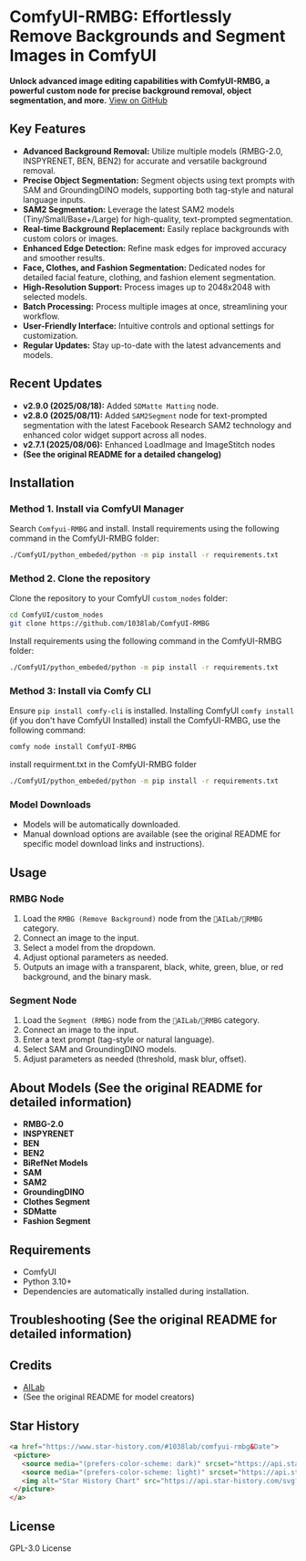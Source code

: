# ComfyUI-RMBG: Effortlessly Remove Backgrounds and Segment Images in ComfyUI

**Unlock advanced image editing capabilities with ComfyUI-RMBG, a powerful custom node for precise background removal, object segmentation, and more.** [View on GitHub](https://github.com/1038lab/ComfyUI-RMBG)

## Key Features

*   **Advanced Background Removal:** Utilize multiple models (RMBG-2.0, INSPYRENET, BEN, BEN2) for accurate and versatile background removal.
*   **Precise Object Segmentation:** Segment objects using text prompts with SAM and GroundingDINO models, supporting both tag-style and natural language inputs.
*   **SAM2 Segmentation:** Leverage the latest SAM2 models (Tiny/Small/Base+/Large) for high-quality, text-prompted segmentation.
*   **Real-time Background Replacement:** Easily replace backgrounds with custom colors or images.
*   **Enhanced Edge Detection:** Refine mask edges for improved accuracy and smoother results.
*   **Face, Clothes, and Fashion Segmentation:** Dedicated nodes for detailed facial feature, clothing, and fashion element segmentation.
*   **High-Resolution Support:** Process images up to 2048x2048 with selected models.
*   **Batch Processing:** Process multiple images at once, streamlining your workflow.
*   **User-Friendly Interface:** Intuitive controls and optional settings for customization.
*   **Regular Updates:** Stay up-to-date with the latest advancements and models.

## Recent Updates

*   **v2.9.0 (2025/08/18):** Added `SDMatte Matting` node.
*   **v2.8.0 (2025/08/11):** Added `SAM2Segment` node for text-prompted segmentation with the latest Facebook Research SAM2 technology and enhanced color widget support across all nodes.
*   **v2.7.1 (2025/08/06):** Enhanced LoadImage and ImageStitch nodes
*   **(See the original README for a detailed changelog)**

## Installation

### Method 1. Install via ComfyUI Manager
   Search `Comfyui-RMBG` and install. Install requirements using the following command in the ComfyUI-RMBG folder:
  ```bash
  ./ComfyUI/python_embeded/python -m pip install -r requirements.txt
  ```

### Method 2. Clone the repository
   Clone the repository to your ComfyUI `custom_nodes` folder:

  ```bash
  cd ComfyUI/custom_nodes
  git clone https://github.com/1038lab/ComfyUI-RMBG
  ```

  Install requirements using the following command in the ComfyUI-RMBG folder:

  ```bash
  ./ComfyUI/python_embeded/python -m pip install -r requirements.txt
  ```
### Method 3: Install via Comfy CLI
  Ensure `pip install comfy-cli` is installed.
  Installing ComfyUI `comfy install` (if you don't have ComfyUI Installed)
  install the ComfyUI-RMBG, use the following command:
  ```bash
  comfy node install ComfyUI-RMBG
  ```
  install requirment.txt in the ComfyUI-RMBG folder
  ```bash
  ./ComfyUI/python_embeded/python -m pip install -r requirements.txt
  ```
### Model Downloads
   - Models will be automatically downloaded. 
   - Manual download options are available (see the original README for specific model download links and instructions).

## Usage

### RMBG Node
   1.  Load the `RMBG (Remove Background)` node from the `🧪AILab/🧽RMBG` category.
   2.  Connect an image to the input.
   3.  Select a model from the dropdown.
   4.  Adjust optional parameters as needed.
   5.  Outputs an image with a transparent, black, white, green, blue, or red background, and the binary mask.

### Segment Node
   1.  Load the `Segment (RMBG)` node from the `🧪AILab/🧽RMBG` category.
   2.  Connect an image to the input.
   3.  Enter a text prompt (tag-style or natural language).
   4.  Select SAM and GroundingDINO models.
   5.  Adjust parameters as needed (threshold, mask blur, offset).

## About Models (See the original README for detailed information)

*   **RMBG-2.0**
*   **INSPYRENET**
*   **BEN**
*   **BEN2**
*   **BiRefNet Models**
*   **SAM**
*   **SAM2**
*   **GroundingDINO**
*   **Clothes Segment**
*   **SDMatte**
*   **Fashion Segment**

## Requirements

*   ComfyUI
*   Python 3.10+
*   Dependencies are automatically installed during installation.

## Troubleshooting (See the original README for detailed information)

## Credits

*   [AILab](https://github.com/1038lab)
*   (See the original README for model creators)

## Star History

```html
<a href="https://www.star-history.com/#1038lab/comfyui-rmbg&Date">
 <picture>
   <source media="(prefers-color-scheme: dark)" srcset="https://api.star-history.com/svg?repos=1038lab/comfyui-rmbg&type=Date&theme=dark" />
   <source media="(prefers-color-scheme: light)" srcset="https://api.star-history.com/svg?repos=1038lab/comfyui-rmbg&type=Date" />
   <img alt="Star History Chart" src="https://api.star-history.com/svg?repos=1038lab/comfyui-rmbg&type=Date" />
 </picture>
</a>
```

## License

GPL-3.0 License